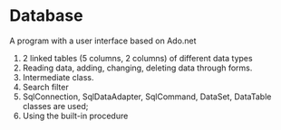 # Database
A program with a user interface based on Ado.net
1) 2 linked tables (5 columns, 2 columns) of different data types
2) Reading data, adding, changing, deleting data through forms.
3) Intermediate class.
4) Search filter
5) SqlConnection, SqlDataAdapter, SqlCommand, DataSet, DataTable classes are used;
6) Using the built-in procedure
